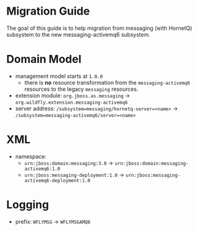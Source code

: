 # Migration Guide

The goal of this guide is to help migration from messaging (with HornetQ) subsystem to the new messaging-activemq6 subsystem.

# Domain Model

* management model starts at `1.0.0`
  * there is __no__ resource transformation from the `messaging-activemq6` resources to the legacy `messaging` resources.
* extension module: `org.jboss.as.messaging` -> `org.wildfly.extension.messaging-activemq6`
* server address: `/subsystem=messaging/hornetq-server=<name>` -> `/subsystem=messaging-activemq6/server=<name>`

# XML

* namespace:
  * `urn:jboss:domain:messaging:3.0` -> `urn:jboss:domain:messaging-activemq6:1.0`
  * `urn:jboss:messaging-deployment:1.0` -> `urn:jboss:messaging-activemq6-deployment:1.0`

# Logging

* prefix: `WFLYMSG` -> `WFLYMSGAMQ6`